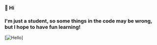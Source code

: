 ### 👋 Hi
### I'm just a student, so some things in the code may be wrong, but I hope to have fun learning!
[![Hello](https://tenor.com/view/naruto-kakashi-wave-hi-hello-gif-16945362)]
